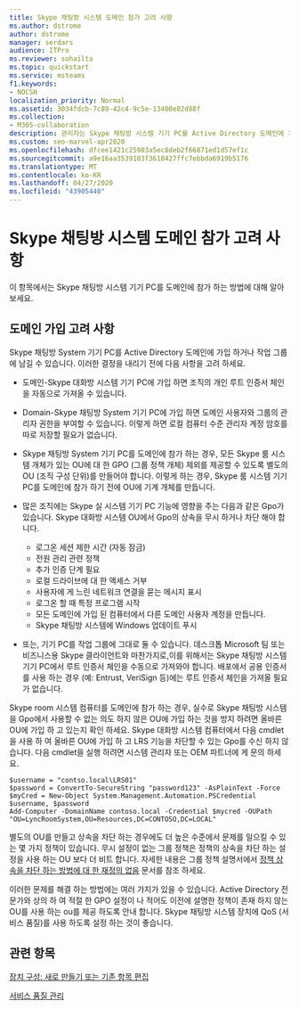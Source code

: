 ```yaml
---
title: Skype 채팅방 시스템 도메인 참가 고려 사항
ms.author: dstrome
author: dstrome
manager: serdars
audience: ITPro
ms.reviewer: sohailta
ms.topic: quickstart
ms.service: msteams
f1.keywords:
- NOCSH
localization_priority: Normal
ms.assetid: 3034fdcb-7c89-42c4-9c5e-13400e82d88f
ms.collection:
- M365-collaboration
description: 관리자는 Skype 채팅방 시스템 기기 PC를 Active Directory 도메인에 가입 하는 방법과 관련 하 여 고려해 야 할 사항에 대해 알아봅니다.
ms.custom: seo-marvel-apr2020
ms.openlocfilehash: dfcee1421c25903a5ec8deb2f66871ed1d57ef1c
ms.sourcegitcommit: a9e16aa3539103f3618427ffc7ebbda6919b5176
ms.translationtype: MT
ms.contentlocale: ko-KR
ms.lasthandoff: 04/27/2020
ms.locfileid: "43905440"
---
```

<!-- This asset missed in the rebrand, and honestly not sure if it's worth keeping.   -->

# <a name="skype-room-system-domain-joining-considerations"></a>Skype 채팅방 시스템 도메인 참가 고려 사항
 
이 항목에서는 Skype 채팅방 시스템 기기 PC를 도메인에 참가 하는 방법에 대해 알아보세요.
  
## <a name="domain-joining-considerations"></a>도메인 가입 고려 사항

Skype 채팅방 System 기기 PC를 Active Directory 도메인에 가입 하거나 작업 그룹에 남길 수 있습니다. 이러한 결정을 내리기 전에 다음 사항을 고려 하세요.
  
- 도메인-Skype 대화방 시스템 기기 PC에 가입 하면 조직의 개인 루트 인증서 체인을 자동으로 가져올 수 있습니다.
- Domain-Skype 채팅방 System 기기 PC에 가입 하면 도메인 사용자와 그룹의 관리자 권한을 부여할 수 있습니다. 이렇게 하면 로컬 컴퓨터 수준 관리자 계정 암호를 따로 저장할 필요가 없습니다.
- Skype 채팅방 System 기기 PC를 도메인에 참가 하는 경우, 모든 Skype 룸 시스템 개체가 있는 OU에 대 한 GPO (그룹 정책 개체) 제외를 제공할 수 있도록 별도의 OU (조직 구성 단위)를 만들어야 합니다. 이렇게 하는 경우, Skype 룸 시스템 기기 PC를 도메인에 참가 하기 전에 OU에 기계 개체를 만듭니다.
- 많은 조직에는 Skype 실 시스템 기기 PC 기능에 영향을 주는 다음과 같은 Gpo가 있습니다. Skype 대화방 시스템 OU에서 Gpo의 상속을 무시 하거나 차단 해야 합니다.

  - 로그온 세션 제한 시간 (자동 잠금)
  - 전원 관리 관련 정책
  - 추가 인증 단계 필요
  - 로컬 드라이브에 대 한 액세스 거부
  - 사용자에 게 느린 네트워크 연결을 묻는 메시지 표시
  - 로그온 할 때 특정 프로그램 시작
  - 모든 도메인에 가입 된 컴퓨터에서 다른 도메인 사용자 계정을 만듭니다.
  - Skype 채팅방 시스템에 Windows 업데이트 푸시
    
- 또는, 기기 PC를 작업 그룹에 그대로 둘 수 있습니다. 데스크톱 Microsoft 팀 또는 비즈니스용 Skype 클라이언트와 마찬가지로,이를 위해서는 Skype 채팅방 시스템 기기 PC에서 루트 인증서 체인을 수동으로 가져와야 합니다. 배포에서 공용 인증서를 사용 하는 경우 (예: Entrust, VeriSign 등)에는 루트 인증서 체인을 가져올 필요가 없습니다. 
    
Skype room 시스템 컴퓨터를 도메인에 참가 하는 경우, 실수로 Skype 채팅방 시스템을 Gpo에서 사용할 수 없는 의도 하지 않은 OU에 가입 하는 것을 방지 하려면 올바른 OU에 가입 하 고 있는지 확인 하세요. Skype 대화방 시스템 컴퓨터에서 다음 cmdlet을 사용 하 여 올바른 OU에 가입 하 고 LRS 기능을 차단할 수 있는 Gpo를 수신 하지 않습니다. 다음 cmdlet을 실행 하려면 시스템 관리자 또는 OEM 파트너에 게 문의 하세요.
  
```
$username = "contso.local\LRS01"
$password = ConvertTo-SecureString "password123" -AsPlainText -Force
$myCred = New-Object System.Management.Automation.PSCredential $username, $password
Add-Computer -DomainName contoso.local -Credential $mycred -OUPath "OU=LyncRoomSystem,OU=Resources,DC=CONTOSO,DC=LOCAL"
```

별도의 OU를 만들고 상속을 차단 하는 경우에도 더 높은 수준에서 문제를 일으킬 수 있는 몇 가지 정책이 있습니다. 무시 설정이 없는 그룹 정책은 정책의 상속을 차단 하는 설정을 사용 하는 OU 보다 더 비트 합니다. 자세한 내용은 그룹 정책 설명서에서 [정책 상속을 차단 하는 방법에 대 한 재정의 없음](https://docs.microsoft.com/previous-versions/windows/it-pro/windows-2000-server/cc978255(v=technet.10)) 문서를 참조 하세요.
  
이러한 문제를 해결 하는 방법에는 여러 가지가 있을 수 있습니다. Active Directory 전문가와 상의 하 여 적절 한 GPO 설정이 나 적어도 이전에 설명한 정책이 존재 하지 않는 OU를 사용 하는 ou를 제공 하도록 안내 합니다. Skype 채팅방 시스템 장치에 QoS (서비스 품질)를 사용 하도록 설정 하는 것이 좋습니다.

## <a name="related-topics"></a>관련 항목
  
[장치 구성: 새로 만들기 또는 기존 항목 편집](/skypeforbusiness/help-topics/help-lscp/device-configuration-create-new-or-edit-existing.md)

[서비스 품질 관리](/skypeforbusiness/plan-your-deployment/network-requirements/network-requirements.#managing-quality-of-service)

